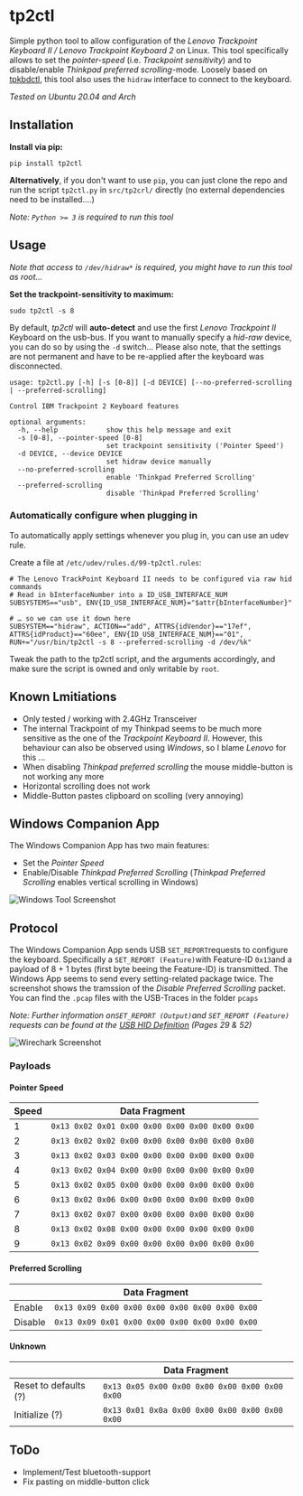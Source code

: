 # tp2ctl
Simple python tool to allow configuration of the *Lenovo Trackpoint Keyboard II / Lenovo Trackpoint Keyboard 2* on Linux. This tool specifically allows to set the *pointer-speed* (i.e. *Trackpoint sensitivity*) and to disable/enable *Thinkpad preferred scrolling*-mode. Loosely based on [tpkbdctl](https://github.com/bseibold/tpkbdctl), this tool also uses the `hidraw` interface to connect to the keyboard.

*Tested on Ubuntu 20.04 and Arch*

## Installation
**Install via pip:**

`pip install tp2ctl`

**Alternatively**, if you don't want to use `pip`, you can just clone the repo and run the script `tp2ctl.py` in  `src/tp2crl/` directly (no external dependencies need to be installed....)


*Note: `Python >= 3` is required to run this tool*

## Usage
*Note that access to `/dev/hidraw*` is required, you might have to run this tool as root...*

**Set the trackpoint-sensitivity to maximum:** 

 `sudo tp2ctl -s 8` 


By default, *tp2ctl* will **auto-detect** and use the first *Lenovo Trackpoint II* Keyboard on the usb-bus. If you want to manually specify a *hid-raw* device, you can do so by using the `-d` switch...
Please also note, that the settings are not permanent and have to be re-applied after the keyboard was disconnected.


```shell
usage: tp2ctl.py [-h] [-s [0-8]] [-d DEVICE] [--no-preferred-scrolling | --preferred-scrolling]

Control IBM Trackpoint 2 Keyboard features

optional arguments:
  -h, --help            show this help message and exit
  -s [0-8], --pointer-speed [0-8]
                        set trackpoint sensitivity ('Pointer Speed')
  -d DEVICE, --device DEVICE
                        set hidraw device manually
  --no-preferred-scrolling
                        enable 'Thinkpad Preferred Scrolling'
  --preferred-scrolling
                        disable 'Thinkpad Preferred Scrolling'
```

### Automatically configure when plugging in
To automatically apply settings whenever you plug in, you can use an udev rule.

Create a file at `/etc/udev/rules.d/99-tp2ctl.rules`:

```
# The Lenovo TrackPoint Keyboard II needs to be configured via raw hid commands
# Read in bInterfaceNumber into a ID_USB_INTERFACE_NUM
SUBSYSTEMS=="usb", ENV{ID_USB_INTERFACE_NUM}="$attr{bInterfaceNumber}"

# … so we can use it down here
SUBSYSTEM=="hidraw", ACTION=="add", ATTRS{idVendor}=="17ef", ATTRS{idProduct}=="60ee", ENV{ID_USB_INTERFACE_NUM}=="01", RUN+="/usr/bin/tp2ctl -s 8 --preferred-scrolling -d /dev/%k"
```

Tweak the path to the tp2ctl script, and the arguments accordingly, and make sure the script is owned and only writable by `root`.


## Known Lmitiations
* Only tested / working with 2.4GHz Transceiver
* The internal Trackpoint of my Thinkpad seems to be much more sensitive as the one of the *Trackpoint Keyboard II*. However, this behaviour can also be observed using *Windows*, so I blame *Lenovo* for this ...
* When disabling *Thinkpad preferred scrolling* the mouse middle-button is not working any more
* Horizontal scrolling does not work
* Middle-Button pastes clipboard on scolling (very annoying) 

## Windows Companion App
The Windows Companion App has two main features:
* Set the *Pointer Speed*
* Enable/Disable *Thinkpad Preferred Scrolling* 
  (*Thinkpad Preferred Scrolling* enables vertical scrolling in Windows)

![Windows Tool Screenshot](./images/windows-tool.png)

## Protocol
The Windows Companion App sends USB `SET_REPORT`requests to configure the keyboard. Specifically a `SET_REPORT (Feature)`with Feature-ID `0x13`and a payload of 8 + 1 bytes (first byte beeing the Feature-ID) is transmitted. The Windows App seems to send every setting-related package twice. The screenshot shows the tramssion of the *Disable Preferred Scrolling* packet. You can find the `.pcap` files with the USB-Traces in the folder `pcaps`

*Note: Further information on`SET_REPORT (Output)`and `SET_REPORT (Feature)` requests can be found at the [USB HID Definition](https://www.usb.org/sites/default/files/documents/hid1_11.pdf) (Pages 29 & 52)*

![Wirechark Screenshot](./images/wireshark.png)

### Payloads
#### Pointer Speed
| Speed   | Data Fragment |
|---|-----|
|  1 | `0x13 0x02 0x01 0x00 0x00 0x00 0x00 0x00 0x00`|
|  2 | `0x13 0x02 0x02 0x00 0x00 0x00 0x00 0x00 0x00`|
|  3 | `0x13 0x02 0x03 0x00 0x00 0x00 0x00 0x00 0x00`|
|  4 | `0x13 0x02 0x04 0x00 0x00 0x00 0x00 0x00 0x00`|
|  5 | `0x13 0x02 0x05 0x00 0x00 0x00 0x00 0x00 0x00`|
|  6 | `0x13 0x02 0x06 0x00 0x00 0x00 0x00 0x00 0x00`|
|  7 | `0x13 0x02 0x07 0x00 0x00 0x00 0x00 0x00 0x00`|
|  8 | `0x13 0x02 0x08 0x00 0x00 0x00 0x00 0x00 0x00`|
|  9 | `0x13 0x02 0x09 0x00 0x00 0x00 0x00 0x00 0x00`|

#### Preferred Scrolling

|    | Data Fragment |
|---|-----|
|  Enable | `0x13 0x09 0x00 0x00 0x00 0x00 0x00 0x00 0x00`|
|  Disable | `0x13 0x09 0x01 0x00 0x00 0x00 0x00 0x00 0x00`|

#### Unknown

|    | Data Fragment |
|---|-----|
|  Reset to defaults (?) | `0x13 0x05 0x00 0x00 0x00 0x00 0x00 0x00 0x00`|
|  Initialize (?) | `0x13 0x01 0x0a 0x00 0x00 0x00 0x00 0x00 0x00`|

## ToDo
* Implement/Test bluetooth-support
* Fix pasting on middle-button click

